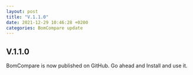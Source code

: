 ```yaml
---
layout: post
title: "V.1.1.0"
date: 2021-12-29 10:46:28 +0200
categories: BomCompare update
---
```


## V.1.1.0

BomCompare is now published on GitHub. Go ahead and Install and use it.

